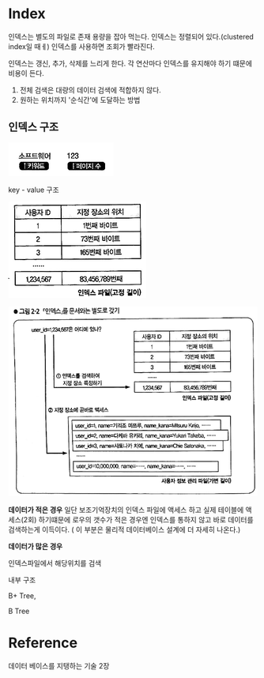 # Index

인덱스는 별도의 파일로 존재 용량을 잡아 먹는다.
인덱스는 정렬되어 있다.(clustered index일 때ㅔ)
인덱스를 사용하면 조회가 빨라진다.

인덱스는 갱신, 추가, 삭제를 느리게 한다. 각 연산마다 인덱스를 유지해야 하기 떄문에 비용이 든다.

1. 전체 검색은 대량의 데이터 검색에 적합하지 않다.
2. 원하는 위치까지 '순식간'에 도달하는 방법

## 인덱스 구조

![Index/Untitled.png](Index/Untitled.png)

key - value 구조

![Index/Untitled%201.png](Index/Untitled%201.png)

![Index/Untitled%202.png](Index/Untitled%202.png)

**데이터가 적은 경우** 
일단 보조기억장치의 인덱스 파일에 액세스 하고 실제 테이블에 액세스(2회) 하기떄문에 로우의 갯수가 적은 경우엔 인덱스를 통하지 않고 바로 데이터를 검색하는게 이득이다. 
( 이 부분은 물리적 데이터베이스 설계에 더 자세히 나온다.)

**데이터가 많은 경우**

인덱스파일에서 해당위치를 검색

내부 구조 

B+ Tree,

 B Tree

# Reference

데이터 베이스를 지탱하는 기술 2장